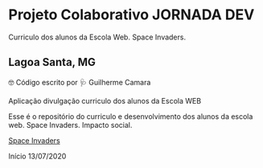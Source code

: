 # Projeto Colaborativo JORNADA DEV
Curriculo dos alunos da Escola Web. Space Invaders.

## Lagoa Santa, MG ##

:nerd_face: Código escrito por :stethoscope: Guilherme Camara

Aplicação divulgação curriculo dos alunos da Escola WEB

Esse é o repositório do curriculo e desenvolvimento dos alunos da escola web. Space Invaders. Impacto social.

[Space Invaders](http://www.hhrobotscare.wixsite.com/spaceinvaiders)

Início 13/07/2020
